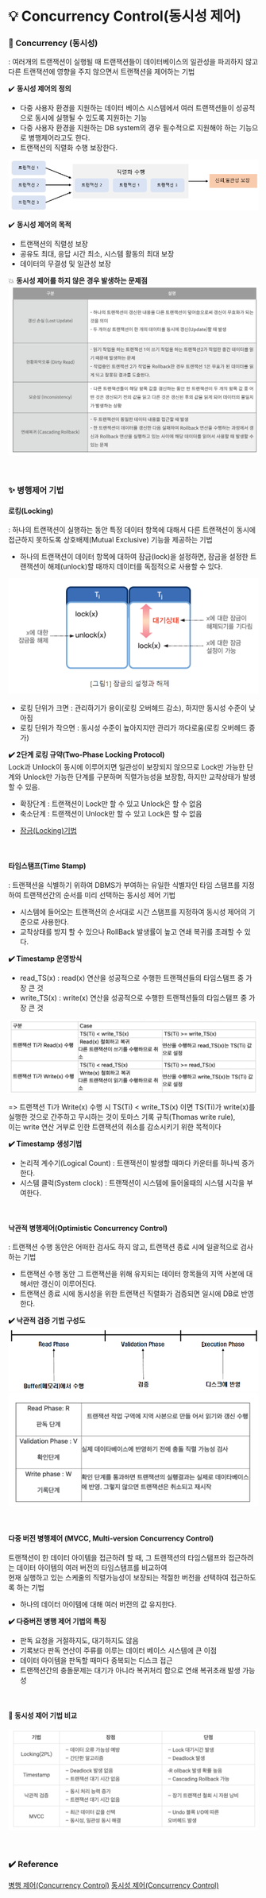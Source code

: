 # 💡 Concurrency Control(동시성 제어)

### 🎈 Concurrency (동시성)  
: 여러개의 트랜잭션이 실행될 때 트랜잭션들이 데이터베이스의 일관성을 파괴하지 않고 다른 트랜잭션에 영향을 주지 않으면서 트랜잭션을 제어하는 기법   
  
✔️ **동시성 제어의 정의**  
- 다중 사용자 환경을 지원하는 데이터 베이스 시스템에서 여러 트랜잭션들이 성공적으로 동시에 실행될 수 있도록 지원하는 기능  
- 다중 사용자 환경을 지원하는 DB system의 경우 필수적으로 지원해야 하는 기능으로 병행제어라고도 한다.  
- 트랜잭션의 직렬화 수행 보장한다.  

![concurrency](img/concurrency.png)  
   
  
✔️ **동시성 제어의 목적**  
- 트랜잭션의 직렬성 보장
- 공유도 최대, 응답 시간 최소, 시스템 활동의 최대 보장
- 데이터의 무결성 및 일관성 보장
   
   
💥 **동시성 제어를 하지 않은 경우 발생하는 문제점** 
![concurrency2](img/concurrency2.png)  

<br/> 

  
### ✨ 병행제어 기법
  
####  로킹(Locking)
: 하나의 트랜잭션이 실행하는 동안 특정 데이터 항목에 대해서 다른 트랜잭션이 동시에 접근하지 못하도록 상호배제(Mutual Exclusive) 기능을 제공하는 기법  
- 하나의 트랜잭션이 데이터 항목에 대하여 잠금(lock)을 설정하면, 잠금을 설정한 트랜잭션이 해제(unlock)할 때까지 데이터를 독점적으로 사용할 수 있다.
  
![locking](img/locking.png)  

- 로킹 단위가 크면 : 관리하기가 용이(로킹 오버헤드 감소), 하지만 동시성 수준이 낮아짐  
- 로킹 단위가 작으면 : 동시성 수준이 높아지지만 관리가 까다로움(로킹 오버헤드 증가)  

 
**✔️ 2단계 로킹 규약(Two-Phase Locking Protocol)**  
Lock과 Unlock이 동시에 이루어지면 일관성이 보장되지 않으므로 Lock만 가능한 단계와 Unlock만 가능한 단계를 구분하며 직렬가능성을 보장함, 
하지만 교착상태가 발생할 수 있음.  

- 확장단계 : 트랜잭션이 Lock만 할 수 있고 Unlock은 할 수 없음  
- 축소단계 : 트랜잭션이 Unlock만 할 수 있고 Lock은 할 수 없음  
    
* [잠금(Locking)기법](https://velog.io/@ha0kim/%EC%9E%A0%EA%B8%88Locking-%EA%B8%B0%EB%B2%95)  
  
<br/>      
  
#### 타임스탬프(Time Stamp) 
: 트랜잭션을 식별하기 위하여 DBMS가 부여하는 유일한 식별자인 타임 스탬프를 지정하여 트랜잭션간의 순서를 미리 선택하는 동시성 제어 기법  
- 시스템에 들어오는 트랜잭션의 순서대로 시간 스탬프를 지정하여 동시성 제어의 기준으로 사용한다.
- 교착상태를 방지 할 수 있으나 RollBack 발생률이 높고 연쇄 복귀를 초래할 수 있다.  
  
**✔️ Timestamp 운영방식**
- read_TS(x) : read(x) 연산을 성공적으로 수행한 트랜잭션들의 타임스탬프 중 가장 큰 것  
- write_TS(x) : write(x) 연산을 성공적으로 수행한 트랜잭션들의 타임스탬프 중 가장 큰 것
  
![timestamp](img/timestamp.png)  
  
=> 트랜잭션 Ti가 Write(x) 수행 시 TS(Ti) < write_TS(x) 이면 TS(Ti)가 write(x)를 실행한 것으로 간주하고 무시하는 것이 토마스 기록 규칙(Thomas write rule),  
이는 write 연산 거부로 인한 트랜잭션의 취소를 감소시키기 위한 목적이다  

**✔️ Timestamp 생성기법**
- 논리적 계수기(Logical Count) : 트랜잭션이 발생할 때마다 카운터를 하나씩 증가한다.  
- 시스템 클럭(System clock) : 트랜잭션이 시스템에 들어올때의 시스템 시각을 부여한다.  
  
<br/>  
  
#### 낙관적 병행제어(Optimistic Concurrency Control)  
: 트랜잭션 수행 동안은 어떠한 검사도 하지 않고, 트랜잭션 종료 시에 일괄적으로 검사하는 기법  
- 트랜잭션 수행 동안 그 트랜잭션을 위해 유지되는 데이터 항목들의 지역 사본에 대해서만 갱신이 이루어진다.  
- 트랜잭션 종료 시에 동시성을 위한 트랜잭션 직렬화가 검증되면 일시에 DB로 반영한다.  
  
**✔️ 낙관적 검증 기법 구성도**  
![optimistic](img/optimistic.png)  
![optimistic2](img/optimistic2.png)  
  
  
<br/>  
  
#### 다중 버전 병행제어 (MVCC, Multi-version Concurrency Control)  
트랜잭션이 한 데이터 아이템을 접근하려 할 때, 그 트랜잭션의 타임스탬프와 접근하려는 데이터 아이템의 여러 버전의 타임스탬프를 비교하여   
현재 실행하고 있는 스케줄의 직렬가능성이 보장되는 적절한 버전을 선택하여 접근하도록 하는 기법  
  
- 하나의 데이터 아이템에 대해 여러 버전의 값 유지한다.  
  
**✔️ 다중버전 병행 제어 기법의 특징**  
- 판독 요청을 거절하지도, 대기하지도 않음  
- 기록보다 판독 연산이 주류를 이루는 데이터 베이스 시스템에 큰 이점  
- 데이터 아이템을 판독할 때마다 중복되는 디스크 접근  
- 트랜잭션간의 충돌문제는 대기가 아니라 복귀처리 함으로 연쇄 복귀초래 발생 가능성  
  
<br/>  
  
#### 🔧 동시성 제어 기법 비교  
![concurrency3](img/concurrency3.png)  

<br/>  
  
### ✔️ Reference  
[병행 제어(Concurrency Control)](https://kosaf04pyh.tistory.com/300)
[동시성 제어(Concurrency Control)](https://velog.io/@ha0kim/%EB%8F%99%EC%8B%9C%EC%84%B1-%EC%A0%9C%EC%96%B4)
